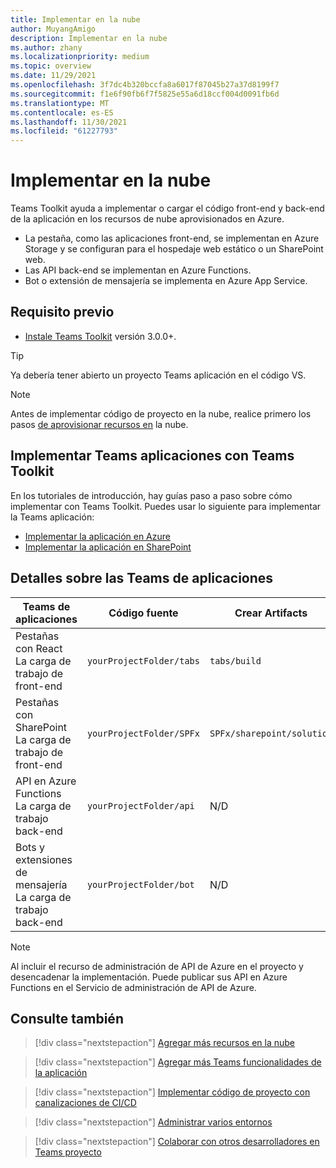 ```yaml
---
title: Implementar en la nube
author: MuyangAmigo
description: Implementar en la nube
ms.author: zhany
ms.localizationpriority: medium
ms.topic: overview
ms.date: 11/29/2021
ms.openlocfilehash: 3f7dc4b320bccfa8a6017f87045b27a37d8199f7
ms.sourcegitcommit: f1e6f90fb6f7f5825e55a6d18ccf004d0091fb6d
ms.translationtype: MT
ms.contentlocale: es-ES
ms.lasthandoff: 11/30/2021
ms.locfileid: "61227793"
---
```

# <a name="deploy-to-the-cloud"></a>Implementar en la nube

Teams Toolkit ayuda a implementar o cargar el código front-end y back-end de la aplicación en los recursos de nube aprovisionados en Azure.

* La pestaña, como las aplicaciones front-end, se implementan en Azure Storage y se configuran para el hospedaje web estático o un SharePoint web.
* Las API back-end se implementan en Azure Functions.
* Bot o extensión de mensajería se implementa en Azure App Service.

## <a name="prerequisite"></a>Requisito previo

* [Instale Teams Toolkit](https://marketplace.visualstudio.com/items?itemName=TeamsDevApp.ms-teams-vscode-extension) versión 3.0.0+.

> [!TIP]
> Ya debería tener abierto un proyecto Teams aplicación en el código VS.

> [!NOTE]
> Antes de implementar código de proyecto en la nube, realice primero los pasos [de aprovisionar recursos en](provision.md) la nube.


## <a name="deploy-teams-apps-using-teams-toolkit"></a>Implementar Teams aplicaciones con Teams Toolkit

En los tutoriales de introducción, hay guías paso a paso sobre cómo implementar con Teams Toolkit. Puedes usar lo siguiente para implementar la Teams aplicación:

* [Implementar la aplicación en Azure](/microsoftteams/platform/sbs-gs-javascript?tabs=vscode%2Cvsc%2Cviscode%2Cvcode&tutorial-step=8&branch)
* [Implementar la aplicación en SharePoint](/microsoftteams/platform/sbs-gs-spfx?tabs=vscode%2Cviscode&tutorial-step=4&branch)

## <a name="details-on-teams-app-workloads"></a>Detalles sobre las Teams de aplicaciones

| Teams de aplicaciones| Código fuente | Crear Artifacts| Recursos de destino |
|-------------|----------|---------------|---------------|
|Pestañas con React </br> La carga de trabajo de front-end| `yourProjectFolder/tabs`| `tabs/build` |Azure Storage |
|Pestañas con SharePoint </br> La carga de trabajo de front-end | `yourProjectFolder/SPFx`| `SPFx/sharepoint/solution` |SharePoint de aplicaciones |
|API en Azure Functions </br> La carga de trabajo back-end | `yourProjectFolder/api`| N/D |Azure Functions |
|Bots y extensiones de mensajería </br> La carga de trabajo back-end | `yourProjectFolder/bot` | N/D | Azure App Service |

> [!NOTE]
> Al incluir el recurso de administración de API de Azure en el proyecto y desencadenar la implementación. Puede publicar sus API en Azure Functions en el Servicio de administración de API de Azure.

## <a name="see-also"></a>Consulte también

> [!div class="nextstepaction"]
> [Agregar más recursos en la nube](add-resource.md)

> [!div class="nextstepaction"]
> [Agregar más Teams funcionalidades de la aplicación](add-capability.md)

> [!div class="nextstepaction"]
> [Implementar código de proyecto con canalizaciones de CI/CD](use-CICD-template.md)

> [!div class="nextstepaction"]
> [Administrar varios entornos](TeamsFx-multi-env.md)

> [!div class="nextstepaction"]
> [Colaborar con otros desarrolladores en Teams proyecto](TeamsFx-collaboration.md)
